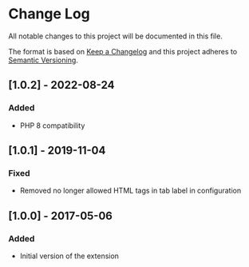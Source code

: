 # Change Log
All notable changes to this project will be documented in this file.

The format is based on [Keep a Changelog](http://keepachangelog.com/)
and this project adheres to [Semantic Versioning](http://semver.org/).

## [1.0.2] - 2022-08-24
### Added
- PHP 8 compatibility

## [1.0.1] - 2019-11-04
### Fixed
- Removed no longer allowed HTML tags in tab label in configuration

## [1.0.0] - 2017-05-06
### Added
- Initial version of the extension
